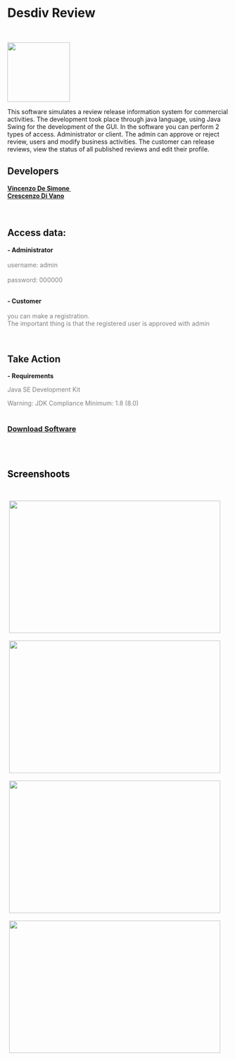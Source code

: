 # Desdiv Review
<p>&nbsp;</p>
<p><img src="http://des-div.me/logo-desdiv.png" alt="" width="142" height="135" /></p>

<p>This software simulates a review release information system for commercial activities. The development took place through java language, using Java Swing for the development of the GUI. In the software you can perform 2 types of access. Administrator or client. The admin can approve or reject review, users and modify business activities. The customer can release reviews, view the status of all published reviews and edit their profile.</p>
<h2>Developers</h2>
<p><strong><a href="http://instagram.com/enzode.simone">Vincenzo De Simone&nbsp;</a></strong><br /><strong><a href="http://instagram.com/crescenzo.01">Crescenzo Di Vano<br /><br /><br /></a></strong></p>
<h2>Access data:</h2>
<p><strong>- Administrator</strong> <br /><br /><span style="color: #808080;">username: admin </span><br /><span style="color: #808080;"><br />password: 000000</span></p>
<p><strong><br />- Customer<br /></strong>&nbsp;<br /><span style="color: #808080;">you can make a registration. <br />The important thing is that the registered user is approved with admin</span></p>
<p>&nbsp;</p>
<h2><strong>Take Action</strong></h2>
<p><strong>- Requirements</strong></p>
<p><span style="color: #808080;">Java SE Development Kit</span></p>
<p><span style="color: #808080;">Warning: JDK Compliance Minimum: 1.8 (8.0)<br /><br /></span></p>
<h3><a href="https://github.com/enzo-desimone/desdiv/raw/master/Demo1.jar"><strong>Download Software</strong></a></h3>
<h2><br /><br /><span style="color: #808080;"><span style="color: #000000;">Screenshoots</span><br /></span></h2>
<p>&nbsp;</p>
<p>&nbsp;<img src="https://des-div.me/main.png" alt="" width="480" height="301" /></p>
<p>&nbsp;<img src="https://des-div.me/cliente-login.png" alt="" width="480" height="301" /></p>
<p>&nbsp;<img src="https://des-div.me/cliente-reg.png" alt="" width="480" height="301" /></p>
<p>&nbsp;<img src="https://des-div.me/admin-login.png" alt="" width="480" height="301" /></p>
<p>&nbsp;</p>
